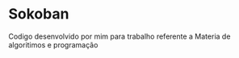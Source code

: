 # Sokoban

Codigo desenvolvido por mim para trabalho referente a Materia de algoritimos e programação
